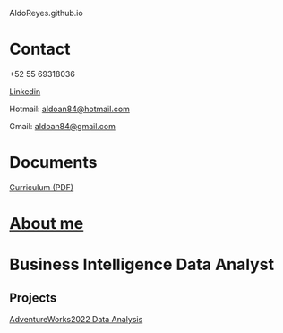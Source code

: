  AldoReyes.github.io

# Contact

 +52 55 69318036
 
 [Linkedin](https://www.linkedin.com/in/aldoreyesbianalyst?lipi=urn%3Ali%3Apage%3Ad_flagship3_profile_view_base_contact_details%3Bv420leqVSUOChjUj%2BtCWbw%3D%3D)

 Hotmail: aldoan84@hotmail.com
 
 Gmail: aldoan84@gmail.com

# Documents
 [Curriculum (PDF)](/Assets/files/Aldo_Reyes_CV.pdf)

# [About me]([https://aldoreyes84.github.io/About-me/)

# Business Intelligence Data Analyst

## Projects

 [AdventureWorks2022 Data Analysis](https://aldoreyes84.github.io/Data_Analisys_For_AdventureWorksDW2022/)
